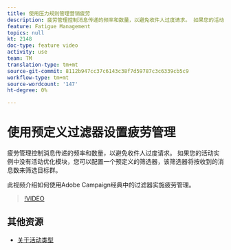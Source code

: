 ```yaml
---
title: 使用压力规则管理营销疲劳
description: 疲劳管理控制消息传递的频率和数量，以避免收件人过度请求。 如果您的活动实例中没有活动优化模块，您可以配置一个预定义的筛选器，该筛选器将按收到的消息数来筛选目标群。   此视频介绍如何使用Adobe Campaign经典中的过滤器实施疲劳管理。
feature: Fatigue Management
topics: null
kt: 2148
doc-type: feature video
activity: use
team: TM
translation-type: tm+mt
source-git-commit: 8112b947cc37c6143c38f7d59787c3c6339cb5c9
workflow-type: tm+mt
source-wordcount: '147'
ht-degree: 0%

---
```



# 使用预定义过滤器设置疲劳管理

疲劳管理控制消息传递的频率和数量，以避免收件人过度请求。 如果您的活动实例中没有活动优化模块，您可以配置一个预定义的筛选器，该筛选器将按收到的消息数来筛选目标群。

此视频介绍如何使用Adobe Campaign经典中的过滤器实施疲劳管理。

>[!VIDEO](https://video.tv.adobe.com/v/25091?quality=12)

## 其他资源

* [关于活动类型](https://docs.adobe.com/content/help/en/campaign-classic/using/orchestrating-campaigns/campaign-optimization/about-campaign-typologies.html)

